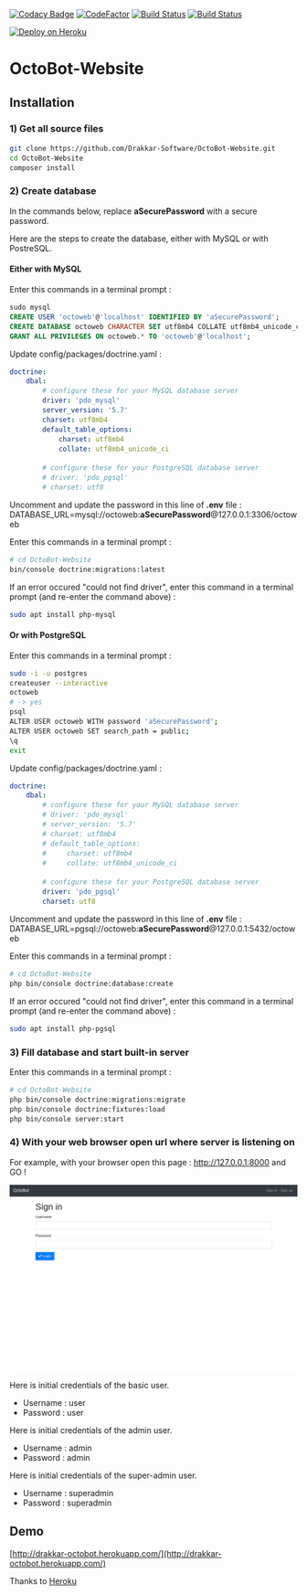 [![Codacy Badge](https://api.codacy.com/project/badge/Grade/844199a03228438d924ed869ccd24aea)](https://www.codacy.com/app/LaurentBouquet/OctoBot-Website?utm_source=github.com&amp;utm_medium=referral&amp;utm_content=Drakkar-Software/OctoBot-Website&amp;utm_campaign=Badge_Grade)
[![CodeFactor](https://www.codefactor.io/repository/github/drakkar-software/octobot-website/badge)](https://www.codefactor.io/repository/github/drakkar-software/octobot-website)
[![Build Status](https://semaphoreci.com/api/v1/laurentbouquet/joliquiz/branches/master/badge.svg)](https://semaphoreci.com/laurentbouquet/joliquiz)
[![Build Status](https://travis-ci.org/Drakkar-Software/OctoBot-Website.svg?branch=master)](https://travis-ci.org/Drakkar-Software/OctoBot-Website)

[![Deploy on Heroku](https://www.herokucdn.com/deploy/button.svg)](https://heroku.com/deploy)

# OctoBot-Website

## Installation

### 1) Get all source files

```bash
git clone https://github.com/Drakkar-Software/OctoBot-Website.git
cd OctoBot-Website
composer install
```

### 2) Create database

In the commands below, replace **aSecurePassword** with a secure password.

Here are the steps to create the database, either with MySQL or with PostreSQL.


#### Either with MySQL

Enter this commands in a terminal prompt :
```sql
sudo mysql
CREATE USER 'octoweb'@'localhost' IDENTIFIED BY 'aSecurePassword';
CREATE DATABASE octoweb CHARACTER SET utf8mb4 COLLATE utf8mb4_unicode_ci;
GRANT ALL PRIVILEGES ON octoweb.* TO 'octoweb'@'localhost';
```

Update config/packages/doctrine.yaml :
```yaml
doctrine:
    dbal:
        # configure these for your MySQL database server
        driver: 'pdo_mysql'
        server_version: '5.7'
        charset: utf8mb4
        default_table_options:
            charset: utf8mb4
            collate: utf8mb4_unicode_ci

        # configure these for your PostgreSQL database server
        # driver: 'pdo_pgsql'
        # charset: utf8
```

Uncomment and update the password in this line of **.env** file :
DATABASE_URL=mysql://octoweb:**aSecurePassword**@127.0.0.1:3306/octoweb


Enter this commands in a terminal prompt :
```bash
# cd OctoBot-Website
bin/console doctrine:migrations:latest
```
If an error occured "could not find driver", enter this command in a terminal prompt (and re-enter the command above) :
```bash
sudo apt install php-mysql
```


#### Or with PostgreSQL

Enter this commands in a terminal prompt :
```bash
sudo -i -u postgres
createuser --interactive
octoweb
# -> yes
psql
ALTER USER octoweb WITH password 'aSecurePassword';
ALTER USER octoweb SET search_path = public;
\q
exit
```

Update config/packages/doctrine.yaml :
```yaml
doctrine:
    dbal:
        # configure these for your MySQL database server
        # driver: 'pdo_mysql'
        # server_version: '5.7'
        # charset: utf8mb4
        # default_table_options:
        #     charset: utf8mb4
        #     collate: utf8mb4_unicode_ci

        # configure these for your PostgreSQL database server
        driver: 'pdo_pgsql'
        charset: utf8
```

Uncomment and update the password in this line of **.env** file :
DATABASE_URL=pgsql://octoweb:**aSecurePassword**@127.0.0.1:5432/octoweb


Enter this commands in a terminal prompt :
```bash
# cd OctoBot-Website
php bin/console doctrine:database:create
```
If an error occured "could not find driver", enter this command in a terminal prompt (and re-enter the command above) :
```bash
sudo apt install php-pgsql
```


### 3) Fill database and start built-in server

Enter this commands in a terminal prompt :
```bash
# cd OctoBot-Website
php bin/console doctrine:migrations:migrate
php bin/console doctrine:fixtures:load
php bin/console server:start
```

### 4) With your web browser open url where server is listening on

For example, with your browser open this page :  http://127.0.0.1:8000 and GO !

![Alt text](doc/octobot_website_login.png?raw=true "OctoBot website login page")

Here is initial credentials of the basic user.
 - Username : user
 - Password : user

Here is initial credentials of the admin user.
 - Username : admin
 - Password : admin

Here is initial credentials of the super-admin user.
 - Username : superadmin
 - Password : superadmin


## Demo

[http://drakkar-octobot.herokuapp.com/](http://drakkar-octobot.herokuapp.com/)

Thanks to [Heroku](https://www.heroku.com/)


<!-- ## Contributing

CryptoBot-Website is an open source project that welcomes pull requests and issues from anyone.
Before opening pull requests, please read our short Contribution Guide. -->
